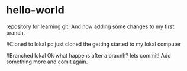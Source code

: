 # hello-world
repository for learning git.
And now adding some changes to my first branch.

#Cloned to lokal pc
just cloned the getting started to my lokal computer

#Branched lokal
Ok what happens after a bracnh?
lets commit!
Add something more and comit again.


